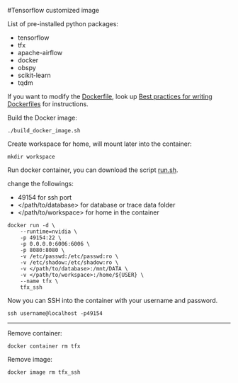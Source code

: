 #Tensorflow customized image

List of pre-installed python packages:
- tensorflow
- tfx 
- apache-airflow 
- docker
- obspy 
- scikit-learn 
- tqdm 

If you want to modify the [Dockerfile](docker/tensorflow/Dockerfile), look up [Best practices for writing Dockerfiles](https://docs.docker.com/develop/develop-images/dockerfile_best-practices/) for instructions.

Build the Docker image:

`./build_docker_image.sh`

Create workspace for home, will mount later into the container:

`mkdir workspace`

Run docker container, you can download the script [run.sh](docker/tensorflow/run.sh).

change the followings: 
- 49154 for ssh port
- </path/to/database> for database or trace data folder
- </path/to/workspace> for home in the container

```
docker run -d \
    --runtime=nvidia \
    -p 49154:22 \
    -p 0.0.0.0:6006:6006 \
    -p 8080:8080 \
    -v /etc/passwd:/etc/passwd:ro \
    -v /etc/shadow:/etc/shadow:ro \
    -v </path/to/database>:/mnt/DATA \
    -v </path/to/workspace>:/home/${USER} \
    --name tfx \
    tfx_ssh
```

Now you can SSH into the container with your username and password.

`ssh username@localhost -p49154`  

---

Remove container:

`docker container rm tfx`

Remove image:

`docker image rm tfx_ssh`

